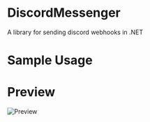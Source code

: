 # DiscordMessenger
A library for sending discord webhooks in .NET

# Sample Usage

# Preview
![Preview](https://i.imgur.com/NQ4nqEc.png)

